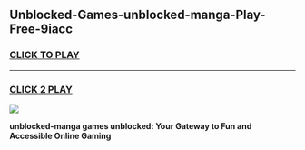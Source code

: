 
## Unblocked-Games-unblocked-manga-Play-Free-9iacc
<h3>
<a href="https://premium76.site?title=unblocked-manga&ref=19M">CLICK TO PLAY</a></h3>
<hr>

<h3>
<a href="https://premium76.site?title=unblocked-manga&ref=19M">CLICK 2 PLAY</a>
  
</h3>

<a href="https://premium76.site?title=unblocked-manga&ref=19M"><img src="https://clearcache.store/games.png"></a>


**unblocked-manga games unblocked: Your Gateway to Fun and Accessible Online Gaming**
